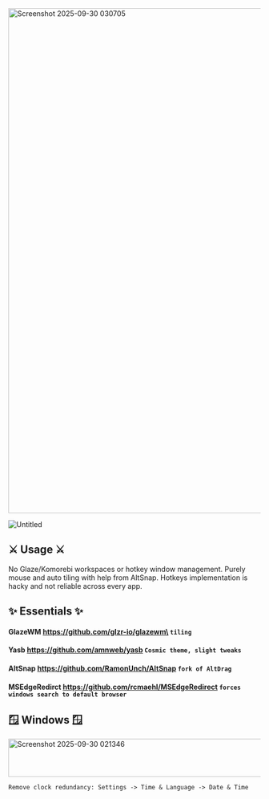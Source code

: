 
<img width="1791" height="1007" alt="Screenshot 2025-09-30 030705" src="https://github.com/user-attachments/assets/b827c20f-e988-4449-91f0-0f2273c03d84" />

![Untitled](https://github.com/user-attachments/assets/52c4a82b-3ae9-43b4-9c27-00d4c6d5e477)

## ⚔️ Usage ⚔️
No Glaze/Komorebi workspaces or hotkey window management. Purely mouse and auto tiling with help from AltSnap.  Hotkeys implementation is hacky and not reliable across every app.


## ✨ Essentials ✨
#### GlazeWM https://github.com/glzr-io/glazewm\ ``` tiling ```
#### Yasb https://github.com/amnweb/yasb ``` Cosmic theme, slight tweaks  ```
#### AltSnap https://github.com/RamonUnch/AltSnap ``` fork of AltDrag ```
#### MSEdgeRedirct https://github.com/rcmaehl/MSEdgeRedirect ``` forces windows search to default browser ```

 ## 🪟 Windows 🪟
<img width="900" height="76" alt="Screenshot 2025-09-30 021346" src="https://github.com/user-attachments/assets/937caf23-0ffb-4b2c-acb3-38f91354c0f9" />

``` Remove clock redundancy: Settings -> Time & Language -> Date & Time ```

